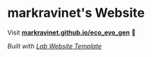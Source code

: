
# markravinet's Website

Visit **[markravinet.github.io/eco_evo_gen](https://markravinet.github.io/eco_evo_gen)** 🚀

_Built with [Lab Website Template](https://greene-lab.gitbook.io/lab-website-template-docs)_


